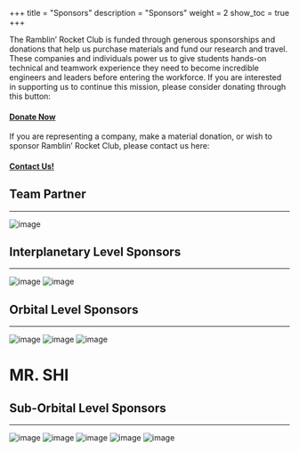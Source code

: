 +++
title = "Sponsors"
description = "Sponsors"
weight = 2
show_toc = true
+++




The Ramblin’ Rocket Club is funded through generous sponsorships and donations that help us purchase materials and fund our research and travel. These companies and individuals power us to give students hands-on technical and teamwork experience they need to become incredible engineers and leaders before entering the workforce. If you are interested in supporting us to continue this mission, please consider donating through this button:

#### [**Donate Now**](https://epay.gatech.edu/C20793_ustores/web/product_detail.jsp?PRODUCTID=5070)

If you are representing a company, make a material donation, or wish to sponsor Ramblin’ Rocket Club, please contact us here:

#### [**Contact Us!**](mailto:ramblinrocketclub@gmail.com)

## **Team Partner** 
---
![image](https://user-images.githubusercontent.com/116322179/199862642-3c519d53-7174-49a1-a130-8c336caab757.png)

## **Interplanetary Level Sponsors**
---
![image](https://user-images.githubusercontent.com/116322179/199863013-8ac0ba30-80a7-464a-8dc2-4f1844e4b0e6.png)
![image](https://user-images.githubusercontent.com/116322179/198418178-e45ff716-9100-4311-b34e-90a4c0a512ad.png)



## **Orbital Level Sponsors**
---
![image](https://user-images.githubusercontent.com/116322179/199862897-9b41488e-42be-4e80-aba3-47f43fa9a372.png)
![image](https://user-images.githubusercontent.com/116322179/199856092-f239473f-71f0-4d6d-af68-ad396718dc98.png)
![image](https://user-images.githubusercontent.com/116322179/199862949-189106e0-3bea-4a7f-85b9-a65758090e4c.png)


# **MR. SHI**


## **Sub-Orbital Level Sponsors**
---
![image](https://user-images.githubusercontent.com/116322179/199863054-0cd895f9-0043-4c29-a6f3-973bf42929e9.png)
![image](https://user-images.githubusercontent.com/116322179/199863118-57a9fb68-23c6-4d0f-aae1-290b42f5c81e.png)
![image](https://user-images.githubusercontent.com/116322179/199863157-bcf89454-5c0a-497c-aec7-da25f716ba59.png)
![image](https://user-images.githubusercontent.com/116322179/199863210-c9d73227-c9ac-4b7c-b1c6-24c9a24074eb.png)
![image](https://user-images.githubusercontent.com/116322179/198419182-0759cf46-e8b0-4c0a-a92a-cf404ffc737e.png)



